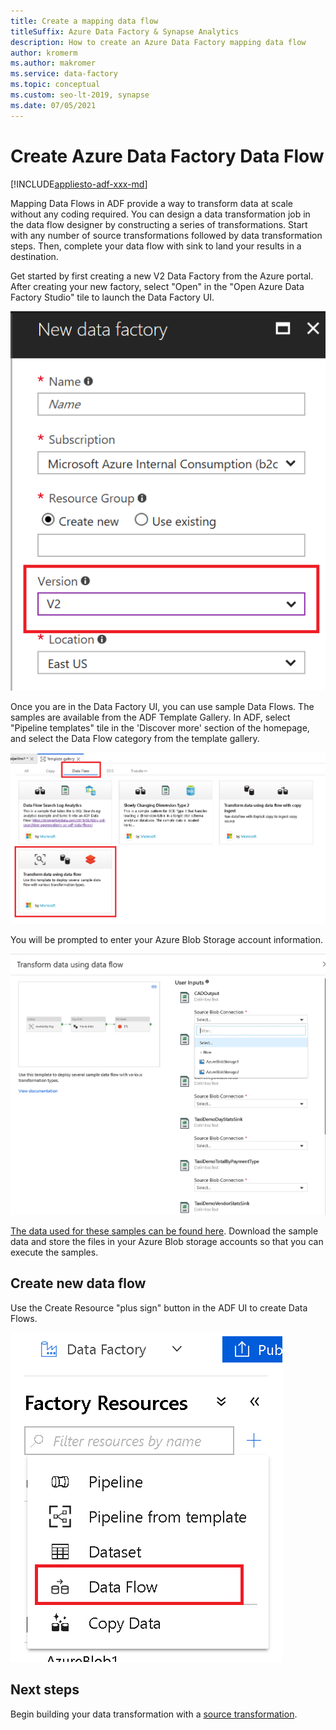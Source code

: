 ```yaml
---
title: Create a mapping data flow
titleSuffix: Azure Data Factory & Synapse Analytics
description: How to create an Azure Data Factory mapping data flow
author: kromerm
ms.author: makromer
ms.service: data-factory
ms.topic: conceptual
ms.custom: seo-lt-2019, synapse
ms.date: 07/05/2021
---
```


# Create Azure Data Factory Data Flow

[!INCLUDE[appliesto-adf-xxx-md](includes/appliesto-adf-xxx-md.md)]

Mapping Data Flows in ADF provide a way to transform data at scale without any coding required. You can design a data transformation job in the data flow designer by constructing a series of transformations. Start with any number of source transformations followed by data transformation steps. Then, complete your data flow with sink to land your results in a destination.

Get started by first creating a new V2 Data Factory from the Azure portal. After creating your new factory, select "Open" in the "Open Azure Data Factory Studio" tile to launch the Data Factory UI.

![Screenshot shows the New data factory pane with V2 selected for Version.](media/data-flow/v2portal.png "data flow create")

Once you are in the Data Factory UI, you can use sample Data Flows. The samples are available from the ADF Template Gallery. In ADF, select "Pipeline templates" tile in the 'Discover more' section of the homepage, and select the Data Flow category from the template gallery.

![Screenshot shows the Data Flow tab with Transform data using data flow selected.](media/data-flow/template.png "data flow create")

You will be prompted to enter your Azure Blob Storage account information.

![Screenshot shows the Transform data using data flow pane where you can enter User Inputs.](media/data-flow/template2.png "data flow create 2")

[The data used for these samples can be found here](https://github.com/kromerm/adfdataflowdocs/tree/master/sampledata). Download the sample data and store the files in your Azure Blob storage accounts so that you can execute the samples.

## Create new data flow

Use the Create Resource "plus sign" button in the ADF UI to create Data Flows.

![Screenshot shows Data Flow selected from the Factory Resources menu.](media/data-flow/newresource.png "New Resource")

## Next steps

Begin building your data transformation with a [source transformation](data-flow-source.md).
